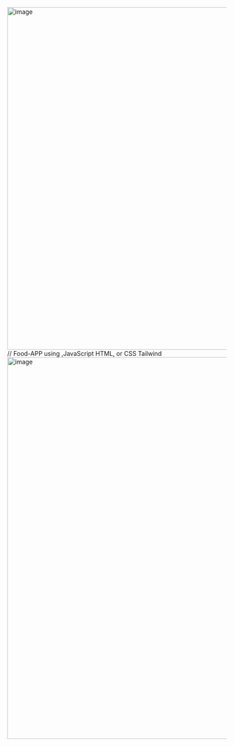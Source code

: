 <img width="1162" height="787" alt="image" src="https://github.com/user-attachments/assets/fe0d18db-22f7-468c-8b2c-04c77f44a21e" />
// Food-APP using ,JavaScript HTML, or CSS Tailwind
<img width="1119" height="877" alt="image" src="https://github.com/user-attachments/assets/a2f5e6fa-187e-4096-8b07-9747ff294ddb" />

